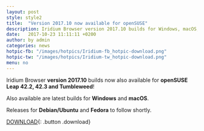 ```yaml
---
layout: post
style: style2
title:  "Version 2017.10 now available for openSUSE"
description: Iridium Browser version 2017.10 builds for Windows, macOS, openSUSE Leap 42.2, 42.3 and Tumbleweed now available! Releases for Debian/Ubuntu and Fedora to follow.
date:   2017-10-23 11:11:11 +0200
author:	by admin
categories: news
hotpic-fb: "/images/hotpics/Iridium-fb_hotpic-download.png"
hotpic-tw: "/images/hotpics/Iridium-tw_hotpic-download.png"
menu: no
---
```


Iridium Browser **version 2017.10** builds now also available for  **openSUSE Leap 42.2, 42.3 and Tumbleweed**!
<!--break-->
Also available are latest builds for **Windows** and **macOS**.     

Releases for **Debian/Ubuntu** and **Fedora** to follow shortly.    
          
[DOWNLOAD](/downloads/index.html "download Iridium Browser"){: .button .download}     
